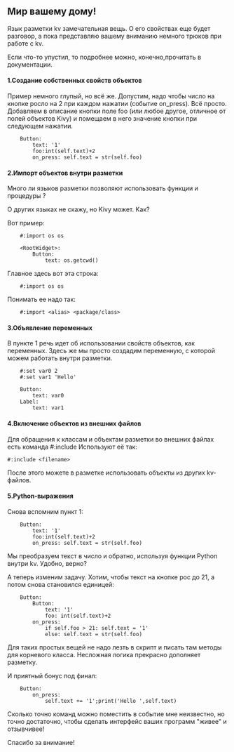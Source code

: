 ## Мир вашему дому!

Язык разметки kv замечательная вещь.
О его свойствах еще будет разговор, а пока
представляю вашему вниманию немного трюков при работе с kv. 

Если что-то упустил, то подробнее можно, конечно,прочитать в документации. 
	
#### 1.Создание собственных свойств объектов
		
Пример немного глупый, но всё же. Допустим,
надо чтобы число на кнопке росло на 2
при каждом нажатии (событие on_press). Всё просто. 
Добавляем в описание кнопки поле foo 
(или любое другое, отличное от полей объектов Kivy)
и помещаем в него значение кнопки при следующем нажатии.
		 
		Button:
			text: '1'
			foo:int(self.text)+2
			on_press: self.text = str(self.foo)
		
#### 2.Импорт объектов внутри разметки
	
Много ли языков разметки позволяют использовать
функции и процедуры ?

О других языках не скажу, но Kivy может. Как?

Вот пример:
		
		#:import os os
		
		<RootWidget>:
			Button:
				text: os.getcwd()
Главное здесь вот эта строка:
		
		#:import os os
Понимать ее надо так:
		
		#:import <alias> <package/class>
	
#### 3.Объявление переменных
	
В пункте 1 речь идет об использовании свойств 
объектов, как переменных. Здесь же мы
просто создадим переменную, с которой
можем работать внутри разметки.
		
		
		#:set var0 2
		#:set var1 'Hello'
		
		Button:
			text: var0
		Label:
			text: var1
		
#### 4.Включение объектов из внешних файлов

Для обращения к классам и объектам разметки
во внешних файлах есть команда #:include
Используют её так:
	
	#:include <filename>
После этого можете в разметке использовать
объекты из других kv-файлов.
	
#### 5.Python-выражения
	
Снова вспомним пункт 1:
		
		Button:
			text: '1'
			foo:int(self.text)+2
			on_press: self.text = str(self.foo)
		
Мы преобразуем текст в число и обратно,
используя функции Python внутри kv. Удобно, верно?

А теперь изменим задачу. Хотим, чтобы текст на
кнопке рос до 21, а потом снова становился единицей:
		
		Button:
			Button:
				text: '1'
				foo: int(self.text)+2
			on_press: 
	            if self.foo > 21: self.text = '1'
	            else: self.text = str(self.foo)
		
Для таких простых вещей не надо лезть в скрипт 
и писать там методы для корневого класса.
Несложная логика прекрасно дополняет разметку.

И приятный бонус под финал:
		
		Button:
			on_press:
				self.text += '1';print('Hello ',self.text)
		
Сколько точно команд можно поместить в событие мне неизвестно,
но точно достаточно, чтобы сделать интерфейс ваших программ
"живее" и отзывчивее!
		
Спасибо за внимание!		
